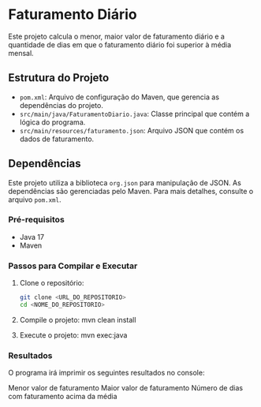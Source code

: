 # Faturamento Diário

Este projeto calcula o menor, maior valor de faturamento diário e a quantidade de dias em que o faturamento diário foi superior à média mensal.

## Estrutura do Projeto

- `pom.xml`: Arquivo de configuração do Maven, que gerencia as dependências do projeto.
- `src/main/java/FaturamentoDiario.java`: Classe principal que contém a lógica do programa.
- `src/main/resources/faturamento.json`: Arquivo JSON que contém os dados de faturamento.

## Dependências

Este projeto utiliza a biblioteca `org.json` para manipulação de JSON. As dependências são gerenciadas pelo Maven. Para mais detalhes, consulte o arquivo `pom.xml`.

### Pré-requisitos

- Java 17
- Maven

### Passos para Compilar e Executar

1. Clone o repositório:

      ```sh
      git clone <URL_DO_REPOSITORIO>
      cd <NOME_DO_REPOSITORIO>

      ```

2. Compile o projeto:
   mvn clean install

3. Execute o projeto:
   mvn exec:java

### Resultados

O programa irá imprimir os seguintes resultados no console:

Menor valor de faturamento
Maior valor de faturamento
Número de dias com faturamento acima da média
